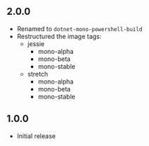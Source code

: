 ## 2.0.0
- Renamed to `dotnet-mono-powershell-build`
- Restructured the image tags:
    - jessie
        - mono-alpha
        - mono-beta
        - mono-stable
    - stretch
        - mono-alpha
        - mono-beta
        - mono-stable

## 1.0.0
- Initial release
